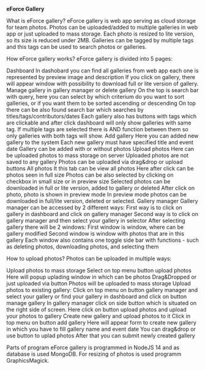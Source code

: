 **eForce Gallery**

What is eForce gallery?
eForce gallery is web app serving as cloud storage for team photos. Photos can be uploaded/added to multiple galleries in web app or just uploaded to mass storage. Each photo is resized to lite version, so its size is reduced under 2MB. Galleries can be tagged by multiple tags and this tags can be used to search photos or galleries.

How eForce gallery works?
eForce gallery is divided into 5 pages:


Dashboard
In dashobard you can find all galleries from web app each one is represented by preview image and description
If you click on gallery, there will appear window with possibility to download full or lite version of gallery. Manage gallery in gallery manager or delete gallery
On the top is search bar with query, here you can select by which criterium do you want to sort galleries, or if you want them to be sorted ascending or descending
On top there can be also found search bar which searches by titles/tags/contributors/dates
Each gallery also has buttons with tags which are clickable and after click dashboard will only show galleries with same tag. If multiple tags are selected there is AND function between them so only galleries with both tags will show.
Add gallery
Here you can added new gallery to the system
Each new gallery must have specified title and event date
Gallery can be added with or without photos
Upload photos
Here can be uploaded photos to mass storage on server
Uploaded photos are not saved to any gallery
Photos can be uploaded via drag&drop or upload buttons
All photos
It this tab can be view all photos
Here after click can be photos seen in full size
Photos can be also selected by clicking on checkbox in small size or in preview size
Selected photos can be downloaded in full or lite version, added to gallery or deleted
After click on photo, photo is shown in preview mode
In preview mode photos can be downloaded in full/lite version, deleted or selected.
Gallery manager
Gallery manager can be accessed by 2 different ways:
First way is to click on gallery in dashboard and click on gallery manager
Second way is to click on gallery manager and then select your gallery in selector
After selecting gallery there will be 2 windows:
First window is window, where can be gallery modified
Second window is window with photos that are in this gallery
Each window also contains one toggle side bar with functions - such as deleting photos, downloading photos, and selecting them


How to upload photos?
Photos can be uploaded in multiple ways:

Upload photos to mass storage
Select on top menu button upload photos
Here will popup uplading window in which can be photos Drag&Dropped or just uploaded via button
Photos will be uploaded to mass storage
Upload photos to existing gallery:
Click on top menu on button gallery manager and select your gallery or find your gallery in dashboard and click on button manage gallery
In gallery manager click on side button which is situated on the right side of screen.
Here click on button upload photos and upload your photos to gallery
Create new gallery and upload photos to it
Click in top menu on button add gallery
Here will appear form to create new gallery in which you have to fill gallery name and event date
You can drag&drop or use button to uplad photos
After that you can submit newly created gallery


Parts of program
eForce gallery is programmed in NodeJS 14 and as database is used MongoDB. For resizing of photos is used programm GraphicsMagick.
